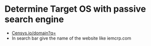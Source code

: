 # Determine Target OS with passive search engine
- [Censys.io/domain?q=](https://search.censys.io/?q=)
- In search bar give the name of the website like iemcrp.com